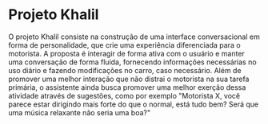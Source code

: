 # Projeto Khalil

O projeto Khalil consiste na construção de uma interface conversacional em forma de personalidade, que crie uma experiência diferenciada para o motorista. A proposta é interagir de forma ativa com o usuário e manter uma conversação de forma fluida, fornecendo informações necessárias no uso diário e fazendo modificações no carro, caso necessário. Além de promover uma melhor interação que não distrai o motorista na sua tarefa primária, o assistente ainda busca promover uma melhor exerção dessa atividade através de sugestões, como por exemplo "Motorista X, você parece estar dirigindo mais forte do que o normal, está tudo bem? Será que uma música relaxante não seria uma boa?" 
